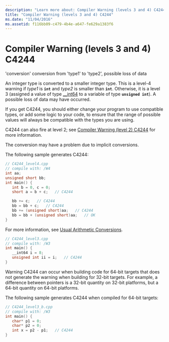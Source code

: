 ```yaml
---
description: "Learn more about: Compiler Warning (levels 3 and 4) C4244"
title: "Compiler Warning (levels 3 and 4) C4244"
ms.date: "11/04/2016"
ms.assetid: f116bb09-c479-4b4e-a647-fe629a1383f6
---
```

# Compiler Warning (levels 3 and 4) C4244

'conversion' conversion from 'type1' to 'type2', possible loss of data

An integer type is converted to a smaller integer type. This is a level-4 warning if *type1* is **`int`** and *type2* is smaller than **`int`**. Otherwise, it is a level 3 (assigned a value of type [__int64](../../cpp/int8-int16-int32-int64.md) to a variable of type **`unsigned int`**). A possible loss of data may have occurred.

If you get C4244, you should either change your program to use compatible types, or add some logic to your code, to ensure that the range of possible values will always be compatible with the types you are using.

C4244 can also fire at level 2; see [Compiler Warning (level 2) C4244](../../error-messages/compiler-warnings/compiler-warning-level-2-c4244.md) for more information.

The conversion may have a problem due to implicit conversions.

The following sample generates C4244:

```cpp
// C4244_level4.cpp
// compile with: /W4
int aa;
unsigned short bb;
int main() {
   int b = 0, c = 0;
   short a = b + c;   // C4244

   bb += c;   // C4244
   bb = bb + c;   // C4244
   bb += (unsigned short)aa;   // C4244
   bb = bb + (unsigned short)aa;   // OK
}
```

For more information, see [Usual Arithmetic Conversions](../../c-language/usual-arithmetic-conversions.md).

```cpp
// C4244_level3.cpp
// compile with: /W3
int main() {
   __int64 i = 8;
   unsigned int ii = i;   // C4244
}
```

Warning C4244 can occur when building code for 64-bit targets that does not generate the warning when building for 32-bit targets. For example, a difference between pointers is a 32-bit quantity on 32-bit platforms, but a 64-bit quantity on 64-bit platforms.

The following sample generates C4244 when compiled for 64-bit targets:

```cpp
// C4244_level3_b.cpp
// compile with: /W3
int main() {
   char* p1 = 0;
   char* p2 = 0;
   int x = p2 - p1;   // C4244
}
```
